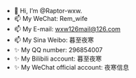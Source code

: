 - 👋 Hi, I’m @Raptor-wxw.
- 📫 My WeChat: Rem_wife
- 📫 My E-mail: wxw126mail@126.com
- 📫 My Sina Weibo: 暮至夜寒
- ✨ My QQ number: 296854007
- ✨ My Bilibili account: 暮至夜寒
- ✨ My WeChat official account: 夜寒信息
